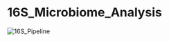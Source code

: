 # 16S_Microbiome_Analysis
![16S_Pipeline](https://user-images.githubusercontent.com/90934096/213965302-7a052e15-1d4f-424e-bd3d-edbbcb148058.png)
